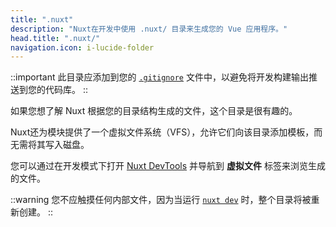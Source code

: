 ```yaml
---
title: ".nuxt"
description: "Nuxt在开发中使用 .nuxt/ 目录来生成您的 Vue 应用程序。"
head.title: ".nuxt/"
navigation.icon: i-lucide-folder
---
```


::important
此目录应添加到您的 [`.gitignore`](/docs/guide/directory-structure/gitignore) 文件中，以避免将开发构建输出推送到您的代码库。
::

如果您想了解 Nuxt 根据您的目录结构生成的文件，这个目录是很有趣的。

Nuxt还为模块提供了一个虚拟文件系统（VFS），允许它们向该目录添加模板，而无需将其写入磁盘。

您可以通过在开发模式下打开 [Nuxt DevTools](https://devtools.nuxt.com) 并导航到 **虚拟文件** 标签来浏览生成的文件。

::warning
您不应触摸任何内部文件，因为当运行 [`nuxt dev`](/docs/api/commands/dev) 时，整个目录将被重新创建。
::